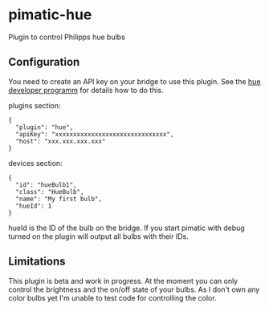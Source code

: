 pimatic-hue
===========

Plugin to control Philipps hue bulbs

Configuration
-------------

You need to create an API key on your bridge to use this plugin. See the [hue developer programm](http://www.developers.meethue.com/documentation/getting-started) for details how to do this.

plugins section:
```
{
  "plugin": "hue",
  "apiKey": "xxxxxxxxxxxxxxxxxxxxxxxxxxxxxxx",
  "host": "xxx.xxx.xxx.xxx"
}
```

devices section:
```
{
  "id": "hueBulb1",
  "class": "HueBulb",
  "name": "My first bulb",
  "hueId": 1
}
```

hueId is the ID of the bulb on the bridge. If you start pimatic with debug turned on 
the plugin will output all bulbs with their IDs.

Limitations
-----------

This plugin is beta and work in progress. At the moment you can only control the brightness and the on/off state of your bulbs. As I don't own any color bulbs yet I'm unable to test code for controlling the color.
